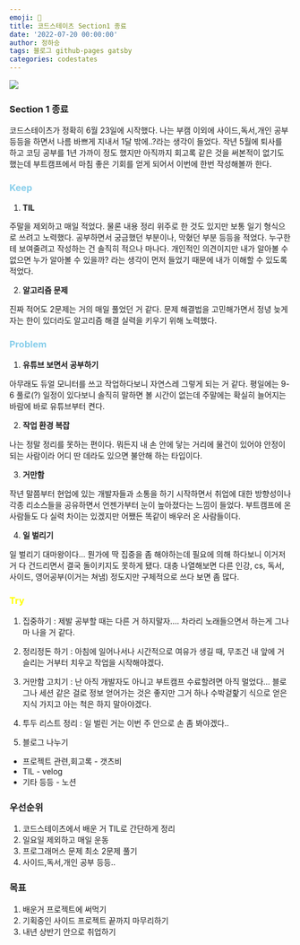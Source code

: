 ```yaml
---
emoji: 🔮
title: 코드스테이츠 Section1 종료
date: '2022-07-20 00:00:00'
author: 정하승
tags: 블로그 github-pages gatsby
categories: codestates
---
```


![](https://velog.velcdn.com/images/gktmd652/post/3aa36f99-d7b3-4e1e-8d57-fd8a9dec03c1/image.png)

### Section 1 종료

코드스테이츠가 정확히 6월 23일에 시작했다. 나는 부캠 이외에 사이드,독서,개인 공부 등등을 하면서 나름 바쁘게 지내서 1달 밖에..?라는 생각이 들었다.
작년 5월에 퇴사를 하고 코딩 공부를 1년 가까이 정도 했지만 아직까지 회고록 같은 것을 써본적이 없기도 했는데 부트캠프에서 마침 좋은 기회를 얻게 되어서 이번에 한번 작성해볼까 한다.

### <span style='color:skyblue'>Keep</span>

1. **TIL**

주말을 제외하고 매일 적었다. 물론 내용 정리 위주로 한 것도 있지만 보통 일기 형식으로 쓰려고 노력했다. 공부하면서 궁금했던 부분이나, 막혔던 부분 등등을 적었다. 누구한테 보여줄려고 작성하는 건 솔직히 적으나 마나다. 개인적인 의견이지만 내가 알아볼 수 없으면 누가 알아볼 수 있을까? 라는 생각이 먼저 들었기 때문에 내가 이해할 수 있도록 적었다.

2. **알고리즘 문제**

진짜 적어도 2문제는 거의 매일 풀었던 거 같다. 문제 해결법을 고민해가면서 정녕 늦게 자는 한이 있더라도 알고리즘 해결 실력을 키우기 위해 노력했다.

### <span style='color:skyblue'>Problem</span>

1. **유튜브 보면서 공부하기**

아무래도 듀얼 모니터를 쓰고 작업하다보니 자연스레 그렇게 되는 거 같다. 평일에는 9-6 풀로(?) 일정이 있다보니 솔직히 말하면 볼 시간이 없는데 주말에는 확실히 늘어지는 바람에 바로 유튜브부터 켠다.

2. **작업 환경 복잡**

나는 정말 정리를 못하는 편이다. 뭐든지 내 손 안에 닿는 거리에 물건이 있어야 안정이 되는 사람이라 어디 딴 데라도 있으면 불안해 하는 타입이다.

3. **거만함**

작년 말쯤부터 현업에 있는 개발자들과 소통을 하기 시작하면서 취업에 대한 방향성이나 각종 리소스들을 공유하면서 언젠가부터 눈이 높아졌다는 느낌이 들었다. 부트캠프에 온 사람들도 다 실력 차이는 있겠지만 어쨌든 똑같이 배우러 온 사람들이다.

4. **일 벌리기**

일 벌리기 대마왕이다… 뭔가에 딱 집중을 좀 해야하는데 필요에 의해 하다보니 이거저거 다 건드리면서 결국 돌이키지도 못하게 됐다. 대충 나열해보면 다른 인강, cs, 독서, 사이드, 영어공부(이거는 쳐냄) 정도지만 구체적으로 쓰다 보면 좀 많다.

### <span style='color:yellow'>Try</span>

1. 집중하기 : 제발 공부할 때는 다른 거 하지말자…. 차라리 노래들으면서 하는게 그나마 나을 거 같다.

2. 정리정돈 하기 : 아침에 일어나서나 시간적으로 여유가 생길 때, 무조건 내 앞에 거슬리는 거부터 치우고 작업을 시작해야겠다.

3. 거만함 고치기 : 난 아직 개발자도 아니고 부트캠프 수료할려면 아직 멀었다… 블로그나 세션 같은 걸로 정보 얻어가는 것은 좋지만 그거 하나 수박겉핥기 식으로 얻은 지식 가지고 아는 척은 하지 말아야겠다.

4. 투두 리스트 정리 : 일 벌린 거는 이번 주 안으로 손 좀 봐야겠다..

5. 블로그 나누기

- 프로젝트 관련,회고록 - 갯츠비
- TIL - velog
- 기타 등등 - 노션

### 우선순위

1. 코드스테이츠에서 배운 거 TIL로 간단하게 정리
2. 일요일 제외하고 매일 운동
3. 프로그래머스 문제 최소 2문제 풀기
4. 사이드,독서,개인 공부 등등..

### 목표

1. 배운거 프로젝트에 써먹기
2. 기획중인 사이드 프로젝트 끝까지 마무리하기
3. 내년 상반기 안으로 취업하기
